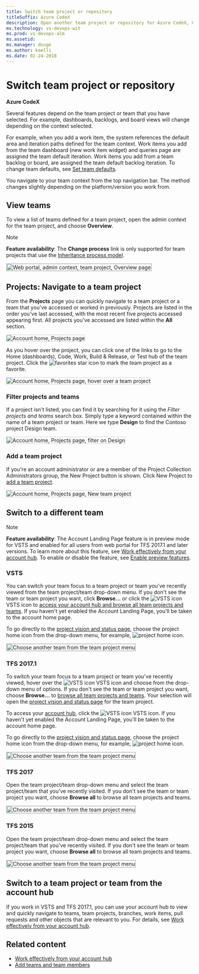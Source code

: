 ```yaml
---
title: Switch team project or repository 
titleSuffix: Azure CodeX 
description: Open another team project or repository for Azure CodeX, CodeVault, CodePlan, or CodeLaunch  
ms.technology: vs-devops-wit
ms.prod: vs-devops-alm
ms.assetid:  
ms.manager: douge
ms.author: kaelli
ms.date: 02-24-2018
---
```



# Switch team project or repository

**Azure CodeX**  

<a id="switch-team-context">  </a>

Several features depend on the team project or team that you have selected. For example, dashboards, backlogs, and board views will change depending on the context selected. 

For example, when you add a work item, the system references the default area and iteration paths defined for the team context. Work items you add from the team dashboard (new work item widget) and queries page are assigned the team default iteration. Work items you add from a team backlog or board, are assigned the team default backlog iteration. To change team defaults, see [Set team defaults](../work/scale/set-team-defaults.md?toc=/vsts/teams/toc.json&bc=/vsts/teams/breadcrumb/toc.json).  

You navigate to your team context from the top navigation bar. The method changes slightly depending on the platform/version you work from.     

## View teams   

To view a list of teams defined for a team project, open the admin context for the team project, and choose **Overview**.  

>[!NOTE]  
>**Feature availability**: The **Change process** link is only supported for team projects that use the [Inheritance process model](../work/customize/inheritance-process-model.md).  

<img src="../work/scale/_img/multiple-teams-view-teams.png" alt="Web portal, admin context, team project, Overview page" style="border: 2px solid #C3C3C3;" /> 


<a id="projects">  </a>
## Projects: Navigate to a team project 
From the **Projects** page you can quickly navigate to a team project or a team that you've accessed or worked in previously. Projects are listed in the order you've last accessed, with the most recent five projects accessed appearing first. All projects you've accessed are listed within the **All** section.  

<img src="../user-guide/_img/account-home-projects.png" alt="Account home, Projects page" style="border: 1px solid #CCCCCC;" />

As you hover over the project, you can click one of the links to go to the Home (dashboards), Code, Work, Build & Release, or Test hub of the team project. Click the ![favorites](../_img/icons/icon-favorite-star.png) star icon to mark the team project as a favorite. 

<img src="../user-guide/_img/account-home-projects-hover-links.png" alt="Account home, Projects page, hover over a team project" style="border: 1px solid #CCCCCC;" />    

### Filter projects and teams
If a project isn't listed, you can find it by searching for it using the *Filter projects and teams* search box. Simply type a keyword contained within the name of a team project or team. Here we type **Design** to find the Contoso project Design team. 

<img src="../user-guide/_img/account-home-search-projects-design.png" alt="Account home, Projects page, filter on Design" style="border: 1px solid #CCCCCC;" />    

### Add a team project
If you're an account administrator or are a member of the Project Collection Administrators group, the New Project button is shown. Click New Project to [add a team project](../accounts/create-team-project.md). 

<img src="../user-guide/_img/account-home-projects-new-project.png" alt="Account home, Projects page, New team project" style="border: 1px solid #CCCCCC;" />


## Switch to a different team 

>[!NOTE]  
>**Feature availability**: The Account Landing Page feature is in preview mode for VSTS and enabled for all users from web portal for TFS 2017.1 and later versions. To learn more about this feature, see [Work effectively from your account hub](../user-guide/account-home-pages.md?toc=/vsts/teams/toc.json&bc=/vsts/teams/breadcrumb/toc.json). To enable or disable the feature, see [Enable preview features](../collaborate/preview-features.md?toc=/vsts/teams/toc.json&bc=/vsts/teams/breadcrumb/toc.json).   

 


### VSTS
<a id="switch-context-team-services" />
 
You can switch your team focus to a team project or team you've recently viewed from the team project/team drop-down menu. If you don't see the team or team project you want, click **Browse&hellip;** or click the ![VSTS icon](../teams/_img/switch-team-focus-account-project-page-icon.png) VSTS icon to [access your account hub and browse all team projects and teams](../user-guide/account-home-pages.md?toc=/vsts/teams/toc.json&bc=/vsts/teams/breadcrumb/toc.json). If you haven't yet enabled the Account Landing Page, you'll be taken to the account home page. 

To go directly to the [project vision and status page](../collaborate/project-vision-status.md), choose the project home icon from the drop-down menu, for example, ![project home icon](../_shared/_img/work-web-portal-home-page-icon.png).

<img src="../_shared/_img/work-web-portal-ts-switch-team-focus.png" alt="Choose another team from the team project menu" style="border: 2px solid #C3C3C3;" /> 

### TFS 2017.1 
<a id="switch-context-tfs-2017-1" /> 

To switch your team focus to a team project or team you've recently viewed, hover over the ![VSTS icon](../teams/_img/switch-team-focus-account-project-page-icon.png) VSTS icon and choose from the drop-down menu of options. If you don't see the team or team project you want, choose **Browse&hellip;** to [browse all team projects and teams](../user-guide/account-home-pages.md?toc=/vsts/teams/toc.json&bc=/vsts/teams/breadcrumb/toc.json). Your selection will open the [project vision and status page](../collaborate/project-vision-status.md?toc=/vsts/teams/toc.json&bc=/vsts/teams/breadcrumb/toc.json) for the team project.

To access your [account hub](../user-guide/account-home-pages.md?toc=/vsts/teams/toc.json&bc=/vsts/teams/breadcrumb/toc.json), click the ![VSTS icon](../teams/_img/switch-team-focus-account-project-page-icon.png) VSTS icon. If you haven't yet enabled the Account Landing Page, you'll be taken to the account home page.  

To go directly to the [project vision and status page](../collaborate/project-vision-status.md?toc=/vsts/teams/toc.json&bc=/vsts/teams/breadcrumb/toc.json), choose the project home icon from the drop-down menu, for example, ![project home icon](../_shared/_img/work-web-portal-home-page-icon.png).

<img src="../_shared/_img/work-web-portal-tfs-2017-1-switch-team-focus.png" alt="Choose another team from the team project menu" style="border: 2px solid #C3C3C3;" /> 


### TFS 2017
<a id="tfs-2017-switch-context" /> 

Open the team project/team drop-down menu and select the team project/team that you've recently visited. If you don't see the team or team project you want, choose **Browse all** to browse all team projects and teams. 

<img src="../_shared/_img/switch-context-tfs-2017.png" alt="Choose another team from the team project menu" style="border: 2px solid #C3C3C3;" /> 


### TFS 2015
<a id="tfs-2015-switch-context" />

Open the team project/team drop-down menu and select the team project/team that you've recently visited. If you don't see the team or team project you want, choose **Browse all** to browse all team projects and teams. 

<img src="../_shared/_img/switch-team-project-2.png" alt="Choose another team from the team project menu" style="border: 2px solid #C3C3C3;" /> 


## Switch to a team project or team from the account hub 
If you work in VSTS and TFS 2017.1, you can use your account hub to view and quickly navigate to teams, team projects, branches, work items, pull requests and other objects that are relevant to you. For details, see [Work effectively from your account hub](../user-guide/account-home-pages.md?toc=/vsts/teams/toc.json&bc=/vsts/teams/breadcrumb/toc.json).  



## Related content
- [Work effectively from your account hub](../user-guide/account-home-pages.md?toc=/vsts/teams/toc.json&bc=/vsts/teams/breadcrumb/toc.json)
- [Add teams and team members](../work/scale/multiple-teams.md?toc=/vsts/teams/toc.json&bc=/vsts/teams/breadcrumb/toc.json)